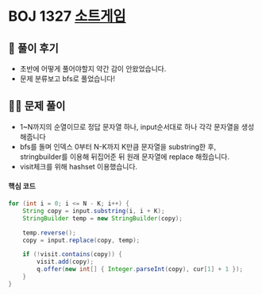 # BOJ 1327 [소트게임](https://www.acmicpc.net/problem/1327)

## 🌈 풀이 후기
- 초반에 어떻게 풀어야할지 약간 감이 안왔었습니다.
- 문제 분류보고 bfs로 풀었습니다!
## 👩‍🏫 문제 풀이
- 1~N까지의 순열이므로 정답 문자열 하나, input순서대로 하나 각각 문자열을 생성해줍니다
- bfs를 돌며 인덱스 0부터 N-K까지 K만큼 문자열을 substring한 후, <br>
  stringbuilder를 이용해 뒤집어준 뒤 원래 문자열에 replace 해줬습니다.
- visit체크를 위해 hashset 이용했습니다.
 #### 핵심 코드
``` java
for (int i = 0; i <= N - K; i++) {
    String copy = input.substring(i, i + K);
    StringBuilder temp = new StringBuilder(copy);

    temp.reverse();
    copy = input.replace(copy, temp);

    if (!visit.contains(copy)) {
        visit.add(copy);
        q.offer(new int[] { Integer.parseInt(copy), cur[1] + 1 });
    }
}
```